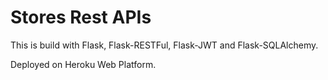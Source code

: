 # Stores Rest APIs

This is build with Flask, Flask-RESTFul, Flask-JWT and Flask-SQLAlchemy.

Deployed on Heroku Web Platform.